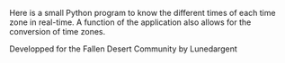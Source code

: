 Here is a small Python program to know the different times of each time zone in real-time. 
A function of the application also allows for the conversion of time zones.

Developped for the Fallen Desert Community
by Lunedargent 
